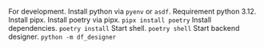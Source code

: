 For development.
Install python via `pyenv` or `asdf`.
Requirement python 3.12.
Install pipx.
Install poetry via pipx.
`pipx install poetry`
Install dependencies.
`poetry install`
Start shell.
`poetry shell`
Start backend designer.
`python -m df_designer`